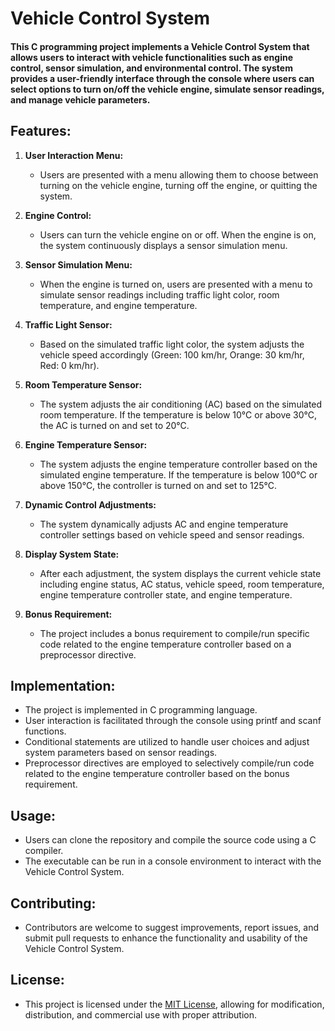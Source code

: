 # Vehicle Control System

#### This C programming project implements a Vehicle Control System that allows users to interact with vehicle functionalities such as engine control, sensor simulation, and environmental control. The system provides a user-friendly interface through the console where users can select options to turn on/off the vehicle engine, simulate sensor readings, and manage vehicle parameters.

## Features:

1. **User Interaction Menu:**
    - Users are presented with a menu allowing them to choose between turning on the vehicle engine, turning off the engine, or quitting the system.

2. **Engine Control:**
    - Users can turn the vehicle engine on or off. When the engine is on, the system continuously displays a sensor simulation menu.

3. **Sensor Simulation Menu:**
    - When the engine is turned on, users are presented with a menu to simulate sensor readings including traffic light color, room temperature, and engine temperature.

4. **Traffic Light Sensor:**
    - Based on the simulated traffic light color, the system adjusts the vehicle speed accordingly (Green: 100 km/hr, Orange: 30 km/hr, Red: 0 km/hr).

5. **Room Temperature Sensor:**
    - The system adjusts the air conditioning (AC) based on the simulated room temperature. If the temperature is below 10°C or above 30°C, the AC is turned on and set to 20°C.

6. **Engine Temperature Sensor:**
    - The system adjusts the engine temperature controller based on the simulated engine temperature. If the temperature is below 100°C or above 150°C, the controller is turned on and set to 125°C.

7. **Dynamic Control Adjustments:**
    - The system dynamically adjusts AC and engine temperature controller settings based on vehicle speed and sensor readings.

8. **Display System State:**
    - After each adjustment, the system displays the current vehicle state including engine status, AC status, vehicle speed, room temperature, engine temperature controller state, and engine temperature.

9. **Bonus Requirement:**
    - The project includes a bonus requirement to compile/run specific code related to the engine temperature controller based on a preprocessor directive.

## Implementation:

- The project is implemented in C programming language.
- User interaction is facilitated through the console using printf and scanf functions.
- Conditional statements are utilized to handle user choices and adjust system parameters based on sensor readings.
- Preprocessor directives are employed to selectively compile/run code related to the engine temperature controller based on the bonus requirement.

## Usage:

- Users can clone the repository and compile the source code using a C compiler.
- The executable can be run in a console environment to interact with the Vehicle Control System.

## Contributing:

- Contributors are welcome to suggest improvements, report issues, and submit pull requests to enhance the functionality and usability of the Vehicle Control System.

## License:

- This project is licensed under the [MIT License](https://opensource.org/licenses/MIT), allowing for modification, distribution, and commercial use with proper attribution.
